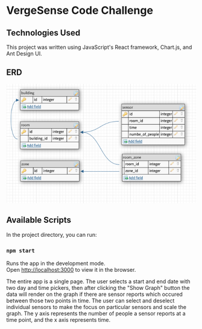 # VergeSense Code Challenge

## Technologies Used

This project was written using JavaScript's React framework, Chart.js, and Ant Design UI.

## ERD

![ERD for project](ERD.png)

## Available Scripts

In the project directory, you can run:

### `npm start`

Runs the app in the development mode.<br>
Open [http://localhost:3000](http://localhost:3000) to view it in the browser.

The entire app is a single page. The user selects a start and end date with two day and time pickers, then after clicking the "Show Graph" button the data will render on the graph if there are sensor reports which occured between those two points in time. The user can select and deselect individual sensors to make the focus on particular sensors and scale the graph. The y axis represents the number of people a sensor reports at a time point, and the x axis represents time.

